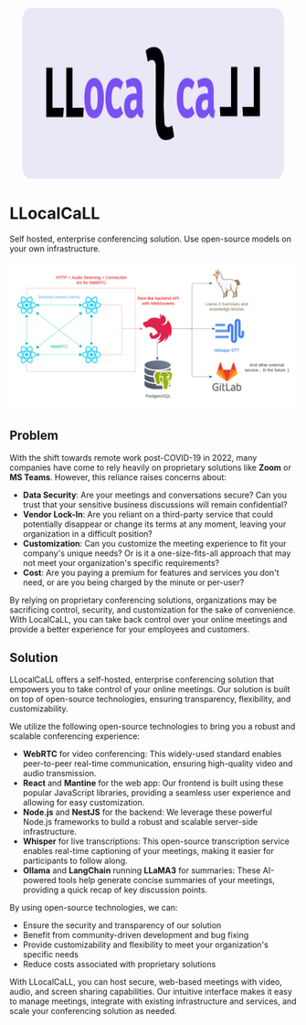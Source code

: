 <p align="center">
  <img width="460" height="300" src="./frontend/public/Logo.svg">
</p>

# LLocalCaLL

Self hosted, enterprise conferencing solution. Use open-source models on your own infrastructure.

![Architecture](./docs/DH.png)

## Problem

With the shift towards remote work post-COVID-19 in 2022, many companies have come to rely heavily on proprietary solutions
like **Zoom** or **MS Teams**. However, this reliance raises concerns about:

- **Data Security**: Are your meetings and conversations secure? Can you trust that your sensitive business discussions will remain confidential?
- **Vendor Lock-In**: Are you reliant on a third-party service that could potentially disappear or change its terms at any moment, leaving your organization in a difficult position?
- **Customization**: Can you customize the meeting experience to fit your company's unique needs? Or is it a one-size-fits-all approach that may not meet your organization's specific requirements?
- **Cost**: Are you paying a premium for features and services you don't need, or are you being charged by the minute or per-user?

By relying on proprietary conferencing solutions, organizations may be sacrificing control, security, and customization for
the sake of convenience. With LocalCaLL, you can take back control over your online meetings and provide a better experience
for your employees and customers.

## Solution

LLocalCaLL offers a self-hosted, enterprise conferencing solution that empowers you to take control of your online meetings.
Our solution is built on top of open-source technologies, ensuring transparency, flexibility, and customizability.

We utilize the following open-source technologies to bring you a robust and scalable conferencing experience:

- **WebRTC** for video conferencing: This widely-used standard enables peer-to-peer real-time communication, ensuring
  high-quality video and audio transmission.
- **React** and **Mantine** for the web app: Our frontend is built using these popular JavaScript libraries, providing a
  seamless user experience and allowing for easy customization.
- **Node.js** and **NestJS** for the backend: We leverage these powerful Node.js frameworks to build a robust and scalable
  server-side infrastructure.
- **Whisper** for live transcriptions: This open-source transcription service enables real-time captioning of your meetings,
  making it easier for participants to follow along.
- **Ollama** and **LangChain** running **LLaMA3** for summaries: These AI-powered tools help generate concise summaries of your
  meetings, providing a quick recap of key discussion points.

By using open-source technologies, we can:

- Ensure the security and transparency of our solution
- Benefit from community-driven development and bug fixing
- Provide customizability and flexibility to meet your organization's specific needs
- Reduce costs associated with proprietary solutions

With LLocalCaLL, you can host secure, web-based meetings with video, audio, and screen sharing capabilities. Our intuitive
interface makes it easy to manage meetings, integrate with existing infrastructure and services, and scale your conferencing
solution as needed.
